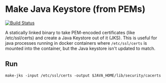 # Make Java Keystore (from PEMs)

[![Build Status](https://travis-ci.org/bsycorp/make-jks.svg?branch=master)](https://travis-ci.org/bsycorp/make-jks)

A statically linked binary to take PEM-encoded certificates (like /etc/ssl/certs) and create a Java Keystore out of it (JKS). This is useful for java processes running in docker containers where `/etc/ssl/certs` is mounted into the container, but the Java keystore isn't updated to match.

## Run

`make-jks -input /etc/ssl/certs -output $JAVA_HOME/lib/security/cacerts`
